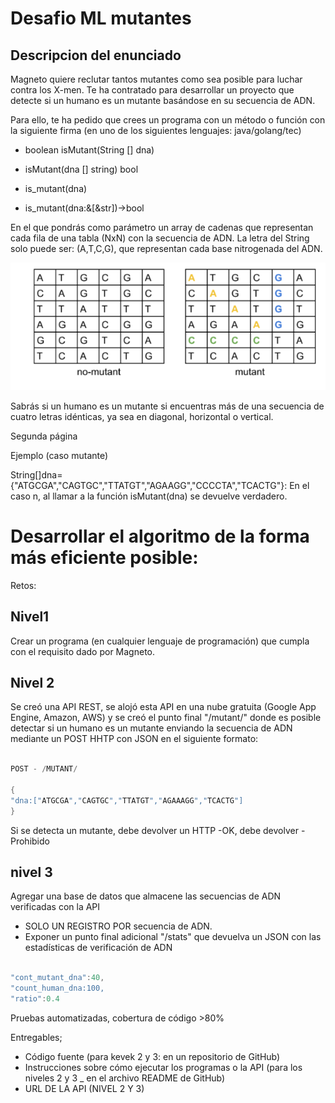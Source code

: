 # Desafio ML mutantes

## Descripcion del enunciado

Magneto quiere reclutar tantos mutantes como sea posible para luchar contra los X-men.
Te ha contratado para desarrollar un proyecto que detecte si un humano es un mutante basándose en su secuencia de ADN.

Para ello, te ha pedido que crees un programa con un método o función con la siguiente firma (en uno de los siguientes lenguajes: java/golang/tec)

- boolean isMutant(String [] dna)

- isMutant(dna [] string) bool

- is_mutant(dna)

- is_mutant(dna:&[&str])->bool

En el que pondrás como parámetro un array de cadenas que representan cada fila de una tabla (NxN) con la secuencia de ADN. La letra del String solo puede ser: (A,T,C,G), que representan cada base nitrogenada del ADN.

![fxc](/images/fxc.png)

Sabrás si un humano es un mutante si encuentras más de una secuencia de cuatro letras idénticas, ya sea en diagonal, horizontal o vertical.

Segunda página

Ejemplo (caso mutante)

String[]dna={"ATGCGA","CAGTGC","TTATGT","AGAAGG","CCCCTA","TCACTG"}:
En el caso n, al llamar a la función isMutant(dna) se devuelve verdadero.

# Desarrollar el algoritmo de la forma más eficiente posible:

Retos:

## Nivel1

Crear un programa (en cualquier lenguaje de programación) que cumpla con el requisito dado por Magneto.

## Nivel 2

Se creó una API REST, se alojó esta API en una nube gratuita (Google App Engine, Amazon, AWS) y se creó el punto final "/mutant/" donde es posible detectar si un humano es un mutante enviando la secuencia de ADN mediante un POST HHTP con JSON en el siguiente formato:

```java

POST - /MUTANT/

{
"dna:["ATGCGA","CAGTGC","TTATGT","AGAAAGG","TCACTG"]
}

```

Si se detecta un mutante, debe devolver un HTTP -OK, debe devolver -Prohibido

## nivel 3

Agregar una base de datos que almacene las secuencias de ADN verificadas con la API

- SOLO UN REGISTRO POR secuencia de ADN.
- Exponer un punto final adicional "/stats" que devuelva un JSON con las estadísticas de verificación de ADN

```java

"cont_mutant_dna":40,
"count_human_dna:100,
"ratio":0.4

```

Pruebas automatizadas, cobertura de código >80%

Entregables;

- Código fuente (para kevek 2 y 3: en un repositorio de GitHub)
- Instrucciones sobre cómo ejecutar los programas o la API (para los niveles 2 y 3 \_ en el archivo README de GitHub)
- URL DE LA API (NIVEL 2 Y 3)
